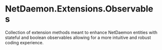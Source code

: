 # NetDaemon.Extensions.Observables
Collection of extension methods meant to enhance NetDaemon entities with stateful and boolean observables allowing for a more intuitive and robust coding experience.
